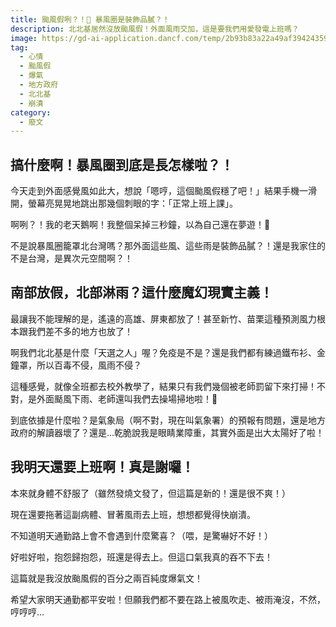 ```yaml
---
title: 颱風假咧？！😤 暴風圈是裝飾品膩？！
description: 北北基居然沒放颱風假！外面風雨交加，這是要我們用愛發電上班嗎？
image: https://gd-ai-application.dancf.com/temp/2b93b83a22a49af394243595572f1aff.png
tag:
  - 心情
  - 颱風假
  - 爆氣
  - 地方政府
  - 北北基
  - 崩潰
category:
  - 廢文
---
```


## 搞什麼啊！暴風圈到底是長怎樣啦？！

今天走到外面感覺風如此大，想說「嗯哼，這個颱風假穩了吧！」結果手機一滑開，螢幕亮晃晃地跳出那幾個刺眼的字：「正常上班上課」。

啊咧？！我的老天鵝啊！我整個呆掉三秒鐘，以為自己還在夢遊！🤯

不是說暴風圈籠罩北台灣嗎？那外面這些風、這些雨是裝飾品膩？！還是我家住的不是台灣，是異次元空間啊？！

## 南部放假，北部淋雨？這什麼魔幻現實主義！

最讓我不能理解的是，遙遠的高雄、屏東都放了！甚至新竹、苗栗這種預測風力根本跟我們差不多的地方也放了！

啊我們北北基是什麼「天選之人」喔？免疫是不是？還是我們都有練過鐵布衫、金鐘罩，所以百毒不侵，風雨不侵？

這種感覺，就像全班都去校外教學了，結果只有我們幾個被老師罰留下來打掃！不對，是外面颳風下雨、老師還叫我們去操場掃地啦！🤬

到底依據是什麼啦？是氣象局（啊不對，現在叫氣象署）的預報有問題，還是地方政府的解讀器壞了？還是…乾脆說我是眼睛業障重，其實外面是出大太陽好了啦！

## 我明天還要上班啊！真是謝囉！

本來就身體不舒服了（雖然發燒文發了，但這篇是新的！還是很不爽！）

現在還要拖著這副病體、冒著風雨去上班，想想都覺得快崩潰。

不知道明天通勤路上會不會遇到什麼驚喜？（喂，是驚嚇好不好！）

好啦好啦，抱怨歸抱怨，班還是得去上。但這口氣我真的吞不下去！

這篇就是我沒放颱風假的百分之兩百純度爆氣文！

希望大家明天通勤都平安啦！但願我們都不要在路上被風吹走、被雨淹沒，不然，哼哼哼…
